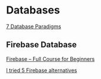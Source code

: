 
# Databases

[7 Database Paradigms](https://www.youtube.com/watch?v=W2Z7fbCLSTw)


## Firebase Database

[Firebase – Full Course for Beginners](https://www.youtube.com/watch?v=fgdpvwEWJ9M)

[I tried 5 Firebase alternatives](https://www.youtube.com/watch?v=SXmYUalHyYk)
